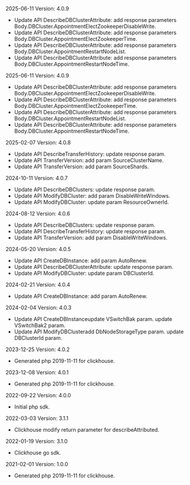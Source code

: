 2025-06-11 Version: 4.0.9
- Update API DescribeDBClusterAttribute: add response parameters Body.DBCluster.AppointmentElectZookeeperDisableWrite.
- Update API DescribeDBClusterAttribute: add response parameters Body.DBCluster.AppointmentElectZookeeperTime.
- Update API DescribeDBClusterAttribute: add response parameters Body.DBCluster.AppointmentRestartNodeList.
- Update API DescribeDBClusterAttribute: add response parameters Body.DBCluster.AppointmentRestartNodeTime.


2025-06-11 Version: 4.0.9
- Update API DescribeDBClusterAttribute: add response parameters Body.DBCluster.AppointmentElectZookeeperDisableWrite.
- Update API DescribeDBClusterAttribute: add response parameters Body.DBCluster.AppointmentElectZookeeperTime.
- Update API DescribeDBClusterAttribute: add response parameters Body.DBCluster.AppointmentRestartNodeList.
- Update API DescribeDBClusterAttribute: add response parameters Body.DBCluster.AppointmentRestartNodeTime.


2025-02-07 Version: 4.0.8
- Update API DescribeTransferHistory: update response param.
- Update API TransferVersion: add param SourceClusterName.
- Update API TransferVersion: add param SourceShards.


2024-10-11 Version: 4.0.7
- Update API DescribeDBClusters: update response param.
- Update API ModifyDBCluster: add param DisableWriteWindows.
- Update API ModifyDBCluster: update param ResourceOwnerId.


2024-08-12 Version: 4.0.6
- Update API DescribeDBClusters: update response param.
- Update API DescribeTransferHistory: update response param.
- Update API TransferVersion: add param DisableWriteWindows.


2024-05-20 Version: 4.0.5
- Update API CreateDBInstance: add param AutoRenew.
- Update API DescribeDBClusterAttribute: update response param.
- Update API ModifyDBCluster: update param DBClusterId.


2024-02-21 Version: 4.0.4
- Update API CreateDBInstance: add param AutoRenew.


2024-02-04 Version: 4.0.3
- Update API CreateDBInstanceupdate VSwitchBak param.
update VSwitchBak2 param.
- Update API ModifyDBClusteradd DbNodeStorageType param.
update DBClusterId param.


2023-12-25 Version: 4.0.2
- Generated php 2019-11-11 for clickhouse.

2023-12-08 Version: 4.0.1
- Generated php 2019-11-11 for clickhouse.

2022-09-22 Version: 4.0.0
- Initial php sdk.

2022-03-03 Version: 3.1.1
- Clickhouse modify return parameter for describeAttributed.

2022-01-19 Version: 3.1.0
- Clickhouse go sdk.

2021-02-01 Version: 1.0.0
- Generated php 2019-11-11 for clickhouse.

